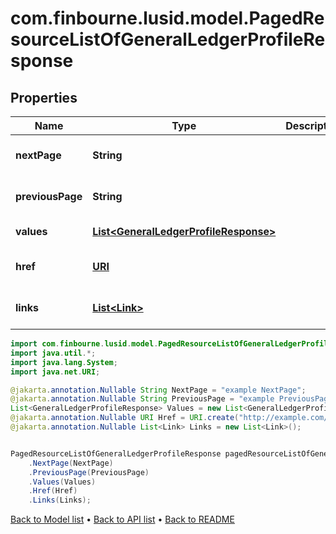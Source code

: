 # com.finbourne.lusid.model.PagedResourceListOfGeneralLedgerProfileResponse

## Properties

Name | Type | Description | Notes
------------ | ------------- | ------------- | -------------
**nextPage** | **String** |  | [optional] [default to String]
**previousPage** | **String** |  | [optional] [default to String]
**values** | [**List&lt;GeneralLedgerProfileResponse&gt;**](GeneralLedgerProfileResponse.md) |  | [default to List<GeneralLedgerProfileResponse>]
**href** | [**URI**](URI.md) |  | [optional] [default to URI]
**links** | [**List&lt;Link&gt;**](Link.md) |  | [optional] [default to List<Link>]

```java
import com.finbourne.lusid.model.PagedResourceListOfGeneralLedgerProfileResponse;
import java.util.*;
import java.lang.System;
import java.net.URI;

@jakarta.annotation.Nullable String NextPage = "example NextPage";
@jakarta.annotation.Nullable String PreviousPage = "example PreviousPage";
List<GeneralLedgerProfileResponse> Values = new List<GeneralLedgerProfileResponse>();
@jakarta.annotation.Nullable URI Href = URI.create("http://example.com/Href");
@jakarta.annotation.Nullable List<Link> Links = new List<Link>();


PagedResourceListOfGeneralLedgerProfileResponse pagedResourceListOfGeneralLedgerProfileResponseInstance = new PagedResourceListOfGeneralLedgerProfileResponse()
    .NextPage(NextPage)
    .PreviousPage(PreviousPage)
    .Values(Values)
    .Href(Href)
    .Links(Links);
```


[Back to Model list](../README.md#documentation-for-models) &#8226; [Back to API list](../README.md#documentation-for-api-endpoints) &#8226; [Back to README](../README.md)
